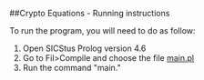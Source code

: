 ##Crypto Equations - Running instructions

To run the program, you will need to do as follow:
1. Open SICStus Prolog version 4.6
2. Go to Fil>Compile and choose the file [main.pl](src/main.pl)
3. Run the command "main."